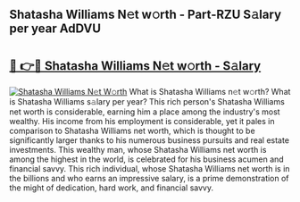 ## Shatasha Williams N𝚎t w𝚘rth - Part-RZU S𝚊lary per year AdDVU

# <h2><a href="http://gc28db.nevu.top/?p=Shatasha+Williams">🔗 👉🔴 Shatasha Williams N𝚎t w𝚘rth - S𝚊lary</a></h2>

[![Shatasha Williams N𝚎t W𝚘rth](https://i.imgur.com/Oavwk0R.jpeg)](http://gc28db.nevu.top/?p=Shatasha+Williams)
What is Shatasha Williams n𝚎t w𝚘rth? What is Shatasha Williams s𝚊lary per year?
This rich person's Shatasha Williams net worth is considerable, earning him a place among the industry's most wealthy. His income from his employment is considerable, yet it pales in comparison to Shatasha Williams net worth, which is thought to be significantly larger thanks to his numerous business pursuits and real estate investments. This wealthy man, whose Shatasha Williams net worth is among the highest in the world, is celebrated for his business acumen and financial savvy. This rich individual, whose Shatasha Williams net worth is in the billions and who earns an impressive salary, is a prime demonstration of the might of dedication, hard work, and financial savvy.
